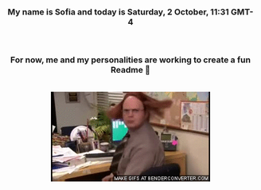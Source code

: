 


<div align="center">
<h3 >My name is Sofia and today is Saturday, 2 October, 11:31 GMT-4</h3><br>
<h3 >For now, me and my personalities are working to create a fun Readme 👋
</h3><br>
<img src='img/dwight.gif' alt='working...'/>
</div>
